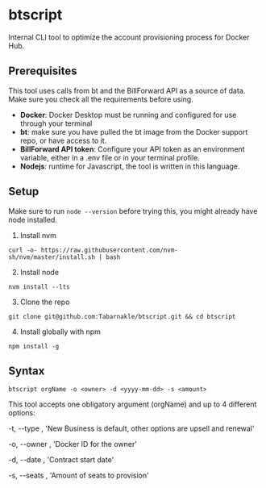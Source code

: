 # btscript

Internal CLI tool to optimize the account provisioning process for Docker Hub.

## Prerequisites

This tool uses calls from bt and the BillForward API as a source of data. Make sure you check all the requirements before using.

- **Docker**: Docker Desktop must be running and configured for use through your terminal
- **bt**: make sure you have pulled the bt image from the Docker support repo, or have access to it.
- **BillForward API token**: Configure your API token as an environment variable, either in a .env file or in your terminal profile.
- **Nodejs**: runtime for Javascript, the tool is written in this language.

## Setup

Make sure to run `node --version` before trying this, you  might already have node installed.

1. Install nvm
```
curl -o- https://raw.githubusercontent.com/nvm-sh/nvm/master/install.sh | bash
```
2. Install node
```
nvm install --lts
```
3. Clone the repo
```
git clone git@github.com:Tabarnakle/btscript.git && cd btscript
```
4. Install globally with npm
```
npm install -g
```
## Syntax
```
btscript orgName -o <owner> -d <yyyy-mm-dd> -s <amount>
```
This tool accepts one obligatory argument (orgName) and up to 4 different options:

-t, --type <ticketType>, 'New Business is default, other options are upsell and renewal'

-o, --owner <owner>, 'Docker ID for the owner'

-d, --date <yyyy-mm-dd>, 'Contract start date'

-s, --seats <amount>, 'Amount of seats to provision'

